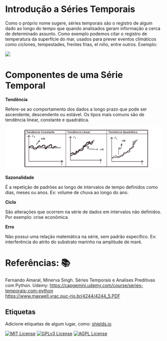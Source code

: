 
# Introdução a Séries Temporais
 

Como o próprio nome sugere, séries temporais são o registro de algum dado ao longo do tempo que quando analisados geram informação a cerca de determinado assunto. Como exemplo podemos citar o registro de temperatura da superfície do mar, usados para prever eventos climáticos como ciclones, tempestades, frentes frias, el niño, entre outros. Exemplo:



[![](https://ciclovivo.com.br/wp-content/uploads/2023/04/temperatura-superficie-oceanos-2.jpg)](https://ciclovivo.com.br/planeta/crise-climatica/superficie-dos-oceanos-atinge-temperatura-recorde/)
  
  
# Componentes de uma Série Temporal

**Tendência** 

Refere-se ao comportamento dos dados a longo prazo que pode ser ascendente, descendente ou estável. Os tipos mais comuns são de tendência linear, constante e quadrática.  


![](/img/tendencia%20em%20series%20temporais.png)  

**Sazonalidade**  

É a repetição de padrões ao longo de intervalos de tempo definidos como dias, meses ou anos. Ex: volume de chuva ao longo do ano.

**Ciclo**  

São alterações que ocorrem na série de dados em intervalos não definidos. Por exemplo: crise econômica.

**Erro**  

Não possui uma relação matemática na série, sem padrão específico. Ex: interferência do atrito do substrato marinho na amplitude de maré.


# Referências:  📚
Fernando Amaral, Minerva Singh. Séries Temporais e Analises Preditivas com Python. Udemy: https://capgemini.udemy.com/course/series-temporais-com-python  
https://www.maxwell.vrac.puc-rio.br/4244/4244_5.PDF  


## Etiquetas

Adicione etiquetas de algum lugar, como: [shields.io](https://shields.io/)

[![MIT License](https://img.shields.io/badge/License-MIT-green.svg)](https://choosealicense.com/licenses/mit/)
[![GPLv3 License](https://img.shields.io/badge/License-GPL%20v3-yellow.svg)](https://opensource.org/licenses/)
[![AGPL License](https://img.shields.io/badge/license-AGPL-blue.svg)](http://www.gnu.org/licenses/agpl-3.0)

